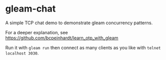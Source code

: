 # gleam-chat

A simple TCP chat demo to demonstrate gleam concurrency patterns.

For a deeper explanation, see https://github.com/bcpeinhardt/learn_otp_with_gleam

Run it with `gleam run` then connect as many clients as you like with `telnet localhost 3030`.
